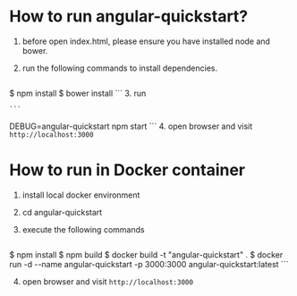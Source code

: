 # How to run angular-quickstart?
1. before open index.html, please ensure you have installed node and bower.
2. run the following commands to install dependencies.
    
    ```
$ npm install
$ bower install
    ```
3. run

    ```
DEBUG=angular-quickstart npm start
	```
4. open browser and visit `http://localhost:3000`


# How to run in Docker container
1. install local docker environment
2. cd angular-quickstart
3. execute the following commands

    ```
$ npm install
$ npm build
$ docker build -t "angular-quickstart" .
$ docker run -d --name angular-quickstart -p 3000:3000 angular-quickstart:latest
    ```

4. open browser and visit `http://localhost:3000`
